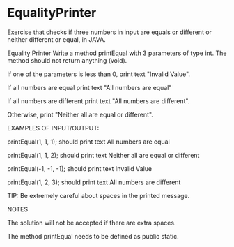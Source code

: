 # EqualityPrinter
Exercise that checks if three numbers in input are equals or different or neither different or equal, in JAVA.

Equality Printer
Write a method printEqual with 3 parameters of type int. The method should not return anything (void).

If one of the parameters is less than 0, print text "Invalid Value".

If all numbers are equal print text "All numbers are equal"

If all numbers are different print text "All numbers are different".

Otherwise, print "Neither all are equal or different".



EXAMPLES OF INPUT/OUTPUT:

printEqual(1, 1, 1); should print text All numbers are equal

printEqual(1, 1, 2); should print text Neither all are equal or different

printEqual(-1, -1, -1); should print text Invalid Value

printEqual(1, 2, 3); should print text All numbers are different



TIP: Be extremely careful about spaces in the printed message. 



NOTES

The solution will not be accepted if there are extra spaces.

The method printEqual needs to be defined as public static.

